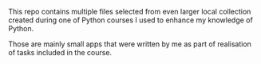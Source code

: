 This repo contains multiple files selected from even larger local collection created during one of Python courses I used to enhance my knowledge of Python.

Those are mainly small apps that were written by me as part of realisation of tasks included in the course.
